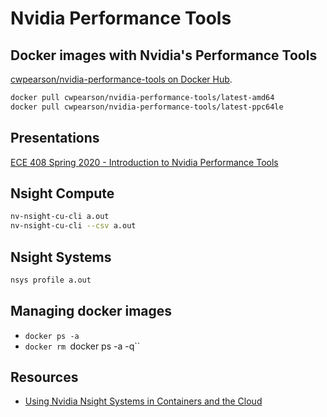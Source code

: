 # Nvidia Performance Tools

## Docker images with Nvidia's Performance Tools

[cwpearson/nvidia-performance-tools on Docker Hub](https://hub.docker.com/repository/docker/cwpearson/nvidia-performance-tools).

```bash
docker pull cwpearson/nvidia-performance-tools/latest-amd64
docker pull cwpearson/nvidia-performance-tools/latest-ppc64le
```

## Presentations

[ECE 408 Spring 2020 - Introduction to Nvidia Performance Tools](https://docs.google.com/presentation/d/1A5i3Zdh7ltOLdW7qHZ2tviXYcyl1sKvM7kRpnzOD7tQ/edit?usp=sharing)

## Nsight Compute

```bash
nv-nsight-cu-cli a.out
nv-nsight-cu-cli --csv a.out

```

## Nsight Systems

```bash
nsys profile a.out
```


## Managing docker images

* `docker ps -a`
* `docker rm `docker ps -a -q``

## Resources

* [Using Nvidia Nsight Systems in Containers and the Cloud](https://devblogs.nvidia.com/nvidia-nsight-systems-containers-cloud/)